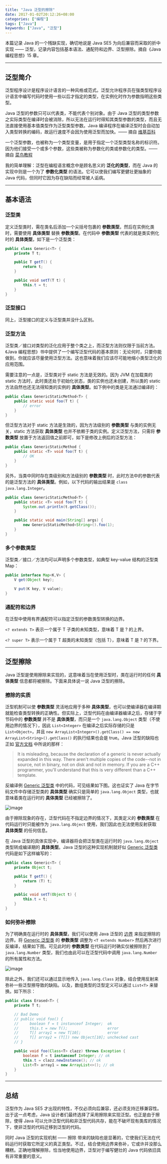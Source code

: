 ```yaml
---
title: "Java 泛型的擦除"
date: 2017-01-02T20:12:26+08:00
categories: ["编程"]
tags: ["Java"]
keywords: ["Java", "泛型"]
---
```


本篇记录 Java 的一个残缺实现，确切地说是 Java SE5 为向后兼容而采取的折中实现 —— 泛型，记录内容包括基本语法、通配符和边界、泛型擦除。<!--more-->摘自《Java 编程思想》15 章。

---

## 泛型简介

泛型程序设计是程序设计语言的一种风格或范式。泛型允许程序员在强类型程序设计语言中编写代码时使用一些以后才指定的类型，在实例化时作为参数指明这些类型。

Java 泛型的参数只可以代表类，不能代表个别对象。由于 Java 泛型的类型参数之实际类型在编译时会被消除，所以无法在运行时得知其类型参数的类型，而且无法直接使用基本值类型作为泛型类型参数。Java 编译程序在编译泛型时会自动加入类型转换的编码，故运行速度不会因为使用泛型而加快。—— 摘自 [维基百科](https://zh.wikipedia.org/wiki/%E6%B3%9B%E5%9E%8B)

一个泛型参数，也被称为一个类型变量，是用于指定一个泛型类型名称的标识符。 因为他们接受一个或多个参数，这些类被称为参数化的类或参数化的类型。—— 摘自 [菜鸟教程](http://www.runoob.com/java/java-generics.html)

我的简单理解：泛型在编程语言概念中是顾名思义的 **泛化的类型**，而在 Java 的实现中则是一个为了 **参数化类型** 的语法。它可以使我们编写更健壮更抽象的 Java 代码，但同时它因为存在缺陷而经常被人诟病。

---

## 基本语法

### 泛型类

定义泛型类时，需在类名后添加一个尖括号包裹的 **参数类型**，然后在实例化类时，需要使用 **具体类型** 替换 **参数类型**。在代码中 **参数类型** 代表的就是类实例化时的 **具体类型**，如下是一个泛型类：

```java
public class Generic<T> {
    private T t;

    public T getT() {
        return t;
    }

    public void setT(T t) {
        this.t = t;
    }
}
```

### 泛型接口

同上，泛型接口的定义与泛型类并没什么区别。

### 泛型方法

泛型类／接口对类型的泛化应用于整个类之上，而泛型方法则仅限于当前方法。《Java 编程思想》书中提供了一个编写泛型代码的基本原则：无论何时，只要你能做到，你就应该尽量使用泛型方法。这也意味着我们应该尽可能地缩小类型泛化的应用范围。

需要注意的一点是，泛型类对于 static 方法是无效的。因为 JVM 在加载类的 static 方法时，此时类还处于初始化状态，类的实例也还未创建，所以类的 static 方法自然也还无法得知类的实例的 **具体类型**。如下例中的类是无法通过编译的：

```java
public class GenericStaticMethod<T> {
    public static void foo(T t) {
        // error
    }
}
```

但泛型方法对于 static 方法是生效的，因为方法级别的 **参数类型** 与类的实例无关，static 方法获取 **具体类型** 也并不依赖于类的实例。定义泛型方法，只需将 **参数类型** 放置于方法返回值之前即可，如下是修改上例后的泛型方法：

```java
public class GenericStaticMethod {
    public static <T> void foo(T t) {
        // OK
    }
}
```

另外，当类中同时存在类级别和方法级别的 **参数类型** 时，此时方法中的参数代表的是泛型方法的 **具体类型**。例如，以下代码的输出结果是 `class java.lang.Integer`。

```java
public class GenericStaticMethod<T> {
    public static <T> void foo(T t) {
        System.out.println(t.getClass());
    }

    public static void main(String[] args) {
        new GenericStaticMethod<String>().foo(1);
    }
}
```

### 多个参数类型

泛型类／接口／方法均可以声明多个参数类型，如典型 key-value 结构的泛型类 Map：

```java
public interface Map<K,V> {
    V get(Object key);

    V put(K key, V value);
}
```

### 通配符和边界

在泛型中使用有界通配符可以指定泛型的参数类型转换的边界。

`<? extends T>` 表示一个属于 T 子类的未知类型，意味着 T 是 ? 的上界。

`<? super T>` 表示一个属于 T 超类的未知类型（包括 T），意味着 T 是 ? 的下界。

---

## 泛型擦除

Java 泛型是使用擦除来实现的，这意味着当在使用泛型时，类在运行时的任何 **具体类型** 信息都将被擦除。下面来具体说一说 Java 泛型的擦除。

### 擦除的实质

泛型机制可以使 **参数类型** 灵活地应用于多种 **具体类型**，也可以使编译器在编译期就能检查类型转换的正确性。但实际上，泛型代码在由编译器编译之后，存储于字节码中的 **参数类型** 并不是 **具体类型**，而只是一个 `java.lang.Object` 类型（不使用边界的情况下），因此 `List<Integer>` 在编译之后实际存储的只是 `List<Object>`，并且 `new ArrayList<Integer>().getClass() == new ArrayList<String>().getClass()` 的执行结果也会是 true。Java 泛型的缺陷也正如 [官方文档](https://docs.oracle.com/javase/tutorial/extra/generics/simple.html) 中所说的那样：

> It is misleading, because the declaration of a generic is never actually expanded in this way. There aren't multiple copies of the code--not in source, not in binary, not on disk and not in memory. If you are a C++ programmer, you'll understand that this is very different than a C++ template.

反编译例 [Generic 泛型类](#泛型类) 中的代码，可见结果如下图。这也证实了 Java 在字节码文件中存储泛型类的 **具体类型** 确实只是简单的 `java.lang.Object` 类型，也就意味着类在运行时的 **具体类型** 已经被擦除了。

![image](/images/Java泛型的擦除/1.png)

由于擦除现象的存在，泛型代码在不指定边界的情况下，其类定义的 **参数类型** 在代码运行时只能被作为 `java.lang.Object` 使用，我们因此也无法使用反射获取 **具体类型** 的任何信息。

在 Java 泛型的具体实现中，编译器将会把泛型类在运行时的 `java.lang.Object` 类型转成编译期的 **具体类型**。Java 泛型的这种实现机制就好似 [Generic 泛型类](#泛型类) 代码是如下这样编写的：

```java
public class Generic<T> {
    private Object t;

    public T getT() {
        return (T) t;
    }

    public void setT(Object t) {
        this.t = t;
    }
}
```

### 如何弥补擦除

为了明确类在运行时的 **具体类型**，我们可以使用 Java 泛型的 [边界](#通配符和边界) 来指定擦除的边界。将 [Generic 泛型类](#泛型类) 的 **参数类型** 调整为 `<T extends Number>` 然后再次进行反编译，结果如下图。可见此时的 **参数类型** 在代码运行时确实仅被擦除到了 `java.lang.Number` 类型，我们也由此可以在泛型代码中调用 `java.lang.Number` 的所有属性和方法。

![image](/images/Java泛型的擦除/2.png)

除此之外，我们还可以通过显示地传入 `java.lang.Class` 对象，结合使用反射来弥补一些泛型擦导致的缺陷。以及，数组类型的泛型定义可以通过 `List<T>` 来替换。如下所示：

```java
public class Erased<T> {
    private T t;

    // Bad Demo
    // public void foo() {
    //     boolean f = t instanceof Integer;  ok
    //     this.t = new T();                  error
    //     T[] array1 = new T[10];            error
    //     T[] array2 = (T[]) new Object[10]; unchecked cast
    // }

    public void foo(Class<T> clazz) throws Exception {
        boolean f = t instanceof Integer; // ok
        this.t = clazz.newInstance(); // ok
        List<T> array1 = new ArrayList<>(); // ok
    }
}
```

---

## 总结

泛型作为 Java SE5 才出现的特性，不仅必须向后兼容，还必须支持迁移兼容性。出于这一点考虑，Java 设计者们最终选择了采用擦除来实现泛型。也正是由于擦除，使得 Java 可以允许泛型代码和非泛型代码共存，能在不破坏现有类库的情况下，使非泛型的代码迁移到泛型的代码。

同时 Java 泛型的实现机制 —— 擦除 带来的缺陷也是显著的，它使我们无法在代码运行时获取它所定义的真正类型。不过，结合使用边界来弥补，它或许并没那么糟糕。正确地理解擦除，恰当地使用边界，泛型对于编写健壮的 Java 代码依旧具有非常重要的意义。
